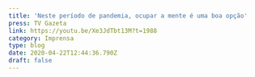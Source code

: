 ```yaml
---
title: 'Neste período de pandemia, ocupar a mente é uma boa opção'
press: TV Gazeta
link: https://youtu.be/Xe3JdTbt13M?t=1988
category: Imprensa
type: blog
date: 2020-04-22T12:44:36.790Z
draft: false
---
```

